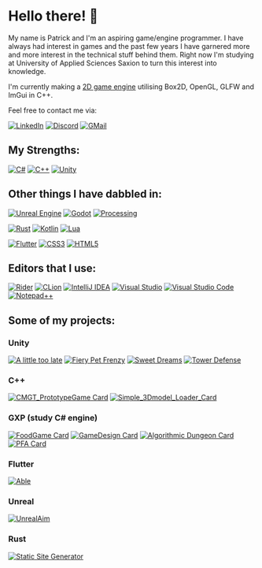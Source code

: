 # Hello there! 👋

My name is Patrick and I'm an aspiring game/engine programmer. I have always had interest in games and the past few years I have garnered more and more interest in the technical stuff behind them.
Right now I'm studying at University of Applied Sciences Saxion to turn this interest into knowledge. 

I'm currently making a [2D game engine](https://github.com/Patrycioss/FrogEngine.git) utilising Box2D, OpenGL, GLFW and ImGui in C++. 

Feel free to contact me via:

[![LinkedIn](https://img.shields.io/badge/linkedin-%230077B5.svg?style=for-the-badge&logo=linkedin&logoColor=white)](https://www.linkedin.com/in/schildpaddensoep/)
[![Discord](https://img.shields.io/badge/Patricius%232586-%235865F2.svg?style=for-the-badge&logo=discord&logoColor=white)](https://discord.com/channels/@me/)
[![GMail](https://img.shields.io/badge/patrickschuurdev@gmail.com-%23DC143C.svg?style=for-the-badge&logo=gmail&logoColor=white)](mailto:patrickschuurdev@gmail.com)


## My Strengths:   
[![C#](https://img.shields.io/badge/c%23-%23239120.svg?style=for-the-badge&logo=c-sharp&logoColor=white)](https://docs.microsoft.com/en-us/dotnet/csharp/)
[![C++](https://img.shields.io/badge/c++-%2300599C.svg?style=for-the-badge&logo=c%2B%2B&logoColor=white)](https://en.wikipedia.org/wiki/C%2B%2B)
[![Unity](https://img.shields.io/badge/unity-%23303030.svg?style=for-the-badge&logo=unity&logoColor=white)](https://unity.com/)


## Other things I have dabbled in:
[![Unreal Engine](https://img.shields.io/badge/unrealengine-%23313131.svg?style=for-the-badge&logo=unrealengine&logoColor=white)](https://unrealengine.com/)
[![Godot](https://img.shields.io/badge/godot-%23006699.svg?style=for-the-badge&logo=godotengine&logoColor=white)](https://godotengine.org/)
[![Processing](https://img.shields.io/badge/processing-%2302569B.svg?style=for-the-badge&logo=processingfoundation&logoColor=white)](https://processing.org/)

[![Rust](https://img.shields.io/badge/rust-%23000000.svg?style=for-the-badge&logo=rust&logoColor=white)](https://rust-lang.org/)
[![Kotlin](https://img.shields.io/badge/kotlin-%237F52FF.svg?style=for-the-badge&logo=kotlin&logoColor=white)](https://kotlinlang.org/)
[![Lua](https://img.shields.io/badge/lua-%232C2D72.svg?style=for-the-badge&logo=lua&logoColor=white)](https://lua.org/)


[![Flutter](https://img.shields.io/badge/Flutter-%2302569B.svg?style=for-the-badge&logo=Flutter&logoColor=white)](https://flutter.dev/)
[![CSS3](https://img.shields.io/badge/css3-%231572B6.svg?style=for-the-badge&logo=css3&logoColor=white)](https://en.wikipedia.org/wiki/CSS)
[![HTML5](https://img.shields.io/badge/html5-%23E34F26.svg?style=for-the-badge&logo=html5&logoColor=white)](https://en.wikipedia.org/wiki/HTML)


## Editors that I use:
[![Rider](https://img.shields.io/badge/Rider-000000.svg?style=for-the-badge&logo=Rider&logoColor=white&color=black&labelColor=crimson)](https://jetbrains.com/rider/)
[![CLion](https://img.shields.io/badge/CLion-black?style=for-the-badge&logo=clion&logoColor=white)](https://jetbrains.com/clion/)
[![IntelliJ IDEA](https://img.shields.io/badge/IntelliJIDEA-000000.svg?style=for-the-badge&logo=intellij-idea&logoColor=white)](https://jetbrains.com/idea/)
[![Visual Studio](https://img.shields.io/badge/Visual%20Studio-5C2D91.svg?style=for-the-badge&logo=visual-studio&logoColor=white)](https://visualstudio.microsoft.com/)
[![Visual Studio Code](https://img.shields.io/badge/Visual%20Studio%20Code-0078d7.svg?style=for-the-badge&logo=visual-studio-code&logoColor=white)](https://code.visualstudio.com/)
[![Notepad++](https://img.shields.io/badge/Notepad++-90E59A.svg?style=for-the-badge&logo=notepad%2b%2b&logoColor=black)](https://notepad-plus-plus.org/)


## Some of my projects:

### Unity
[![A little too late](https://github-readme-stats.vercel.app/api/pin/?username=wiebehero&repo=ProjectGameY2T1&theme=gruvbox_light)](https://github.com/WiebeHero/ProjectGameY2T1)
[![Fiery Pet Frenzy](https://github-readme-stats.vercel.app/api/pin/?username=wiebehero&repo=ProjectGameY2T3&theme=gruvbox_light)](https://github.com/WiebeHero/ProjectGameY2T3)
[![Sweet Dreams](https://github-readme-stats.vercel.app/api/pin/?username=Patrycioss&repo=MonsterGame&theme=gruvbox_light)](https://github.com/Patrycioss/MonsterGame)
[![Tower Defense](https://github-readme-stats.vercel.app/api/pin/?username=Patrycioss&repo=TowerDefense&theme=gruvbox_light)](https://github.com/Patrycioss/TowerDefense)



### C++
[![CMGT_PrototypeGame Card](https://github-readme-stats.vercel.app/api/pin/?username=patrycioss&repo=CMGT_PrototypeGame&theme=darcula)](https://github.com/patrycioss/CMGT_PrototypeGame)
[![Simple_3Dmodel_Loader_Card](https://github-readme-stats.vercel.app/api/pin/?username=patrycioss&repo=Simple3DModelLoader&theme=darcula)](https://github.com/patrycioss/Simple3DModelLoader)

### GXP (study C# engine)
[![FoodGame Card](https://github-readme-stats.vercel.app/api/pin/?username=patrycioss&repo=Street-Food-Fighters&theme=shades-of-purple)](https://github.com/patrycioss/Street-Food-Fighters)
[![GameDesign Card](https://github-readme-stats.vercel.app/api/pin/?username=patrycioss&repo=Totally-not-a-mario-ripoff&theme=shades-of-purple)](https://github.com/Patrycioss/Totally-not-a-mario-ripoff)
[![Algorithmic Dungeon Card](https://github-readme-stats.vercel.app/api/pin/?username=patrycioss&repo=algorithmic-dungeon&theme=shades-of-purple)](https://github.com/patrycioss/algorithmic-dungeon)
[![PFA Card](https://github-readme-stats.vercel.app/api/pin/?username=patrycioss&repo=Spare-Parts-Never-Truly-Broken&theme=shades-of-purple)](https://github.com/patrycioss/Spare-Parts-Never-Truly-Broken)

### Flutter
[![Able](https://github-readme-stats.vercel.app/api/pin/?username=patrycioss&repo=epicest&theme=cobalt)](https://github.com/patrycioss/epicest)

### Unreal
[![UnrealAim](https://github-readme-stats.vercel.app/api/pin/?username=patrycioss&repo=UnrealAim&theme=dracula)](https://github.com/patrycioss/UnrealAim)

### Rust
[![Static Site Generator](https://github-readme-stats.vercel.app/api/pin/?username=patrycioss&repo=static-site-generator&theme=codeSTACKr)](https://github.com/patrycioss/static-site-generator)





